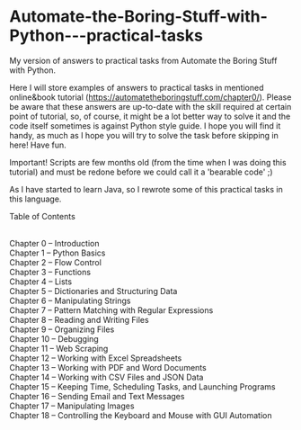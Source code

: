 # Automate-the-Boring-Stuff-with-Python---practical-tasks
My version of answers to practical tasks from Automate the Boring Stuff with Python. 

Here I will store examples of answers to practical tasks in mentioned online&book tutorial 
(https://automatetheboringstuff.com/chapter0/). Please be aware 
that these answers are up-to-date with the skill required at certain point of tutorial, so, of course, it 
might be a lot better way to solve it and the code itself sometimes is against Python style guide. 
I hope you will find it handy, as much as I hope you will try to solve the task before skipping in here! Have fun.

Important! Scripts are few months old (from the time when I was doing this tutorial) and 
must be redone before we could call it a 'bearable code' ;)

As I have started to learn Java, so I rewrote some of this practical tasks in this language.

Table of Contents

<br>Chapter 0 – Introduction
<br>Chapter 1 – Python Basics
<br>Chapter 2 – Flow Control
<br>Chapter 3 – Functions
<br>Chapter 4 – Lists
<br>Chapter 5 – Dictionaries and Structuring Data
<br>Chapter 6 – Manipulating Strings
<br>Chapter 7 – Pattern Matching with Regular Expressions
<br>Chapter 8 – Reading and Writing Files
<br>Chapter 9 – Organizing Files
<br>Chapter 10 – Debugging
<br>Chapter 11 – Web Scraping
<br>Chapter 12 – Working with Excel Spreadsheets
<br>Chapter 13 – Working with PDF and Word Documents
<br>Chapter 14 – Working with CSV Files and JSON Data
<br>Chapter 15 – Keeping Time, Scheduling Tasks, and Launching Programs
<br>Chapter 16 – Sending Email and Text Messages
<br>Chapter 17 – Manipulating Images
<br>Chapter 18 – Controlling the Keyboard and Mouse with GUI Automation
